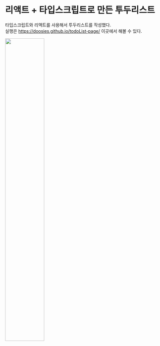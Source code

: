 # 리액트 + 타입스크립트로 만든 투두리스트
타입스크립트와 리액트를 사용해서 투두리스트를 작성했다.  
실행은 https://doosies.github.io/todoList-page/ 이곳에서 해볼 수 있다.  

<img src="https://user-images.githubusercontent.com/43428643/176632218-823b118e-7a82-4b50-b61a-373dc3fd237a.gif" width="50%" height="50%">
